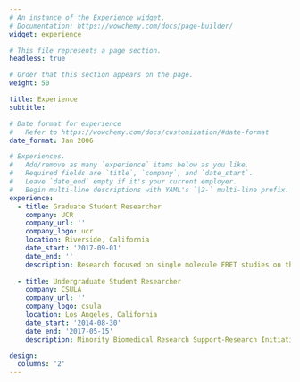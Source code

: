 ```yaml
---
# An instance of the Experience widget.
# Documentation: https://wowchemy.com/docs/page-builder/
widget: experience

# This file represents a page section.
headless: true

# Order that this section appears on the page.
weight: 50

title: Experience
subtitle:

# Date format for experience
#   Refer to https://wowchemy.com/docs/customization/#date-format
date_format: Jan 2006

# Experiences.
#   Add/remove as many `experience` items below as you like.
#   Required fields are `title`, `company`, and `date_start`.
#   Leave `date_end` empty if it's your current employer.
#   Begin multi-line descriptions with YAML's `|2-` multi-line prefix.
experience:
  - title: Graduate Student Researcher
    company: UCR
    company_url: ''
    company_logo: ucr
    location: Riverside, California
    date_start: '2017-09-01'
    date_end: ''
    description: Research focused on single molecule FRET studies on the compositional and conformational dynamics of the closed-loop model in Eukaryotic translation initiation. Taught five undergraduate biochemistry courses. 
        
  - title: Undergraduate Student Researcher
    company: CSULA
    company_url: ''
    company_logo: csula
    location: Los Angeles, California
    date_start: '2014-08-30'
    date_end: '2017-05-15'
    description: Minority Biomedical Research Support-Research Initiative for Scientific Enhancement (MBRS-RISE) fellow. Research centered on expression and isolation of recombinant lipid transfer protein 4 (LTP4) in Escherichia coli (e. coli), in order to assess the role of lipid transfer proteins in plant development and plant senescence. 

design:
  columns: '2'
---
```

